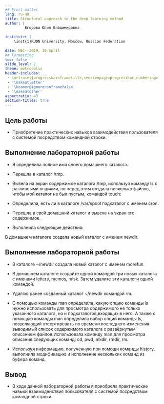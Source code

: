 ```yaml
---
## Front matter
lang: ru-RU
title: Structural approach to the deep learning method
author: |
         Егорова Юлия Владимировна 
	
institute: |
	\inst{1}RUDN University, Moscow, Russian Federation
	
date: NEC--2019, 30 April
## Formatting
toc: false
slide_level: 2
theme: metropolis
header-includes: 
 - \metroset{progressbar=frametitle,sectionpage=progressbar,numbering=fraction}
 - '\makeatletter'
 - '\beamer@ignorenonframefalse'
 - '\makeatother'
aspectratio: 43
section-titles: true
---
```


## Цель работы

- Приобретение практических навыков взаимодействия пользователя с системой посредством командной строки.

## Выполнение лабораторной работы

- Я определила полное имя своего домашнего каталога.

- Перешла в каталог /tmp. 

- Вывела на экран содержимое каталога /tmp, используя команду ls с различными опциями, но перед этим создала несколько файлов, чтобы мой каталог не был пустым, командой touch:

- Определила, есть ли в каталоге /var/spool подкаталог с именем cron.

- Перешла в свой домашний каталог и вывела на экран его содержимое. 

- Выполнила следующие действия:

 В домашнем каталоге создала новый каталог с именем newdir.
 
## Выполнение лабораторной работы

- В каталоге ~/newdir создала новый каталог с именем morefun.

- В домашнем каталоге создайте одной командой три новых каталога с именами letters, memos, misk. Затем удалите эти каталоги одной командой.

- Удаляю ранее созданный каталог ~/newdir командой rm. 

- С помощью команды man определила, какую опцию команды ls нужно использовать для просмотра содержимого не только указанного каталога, но и подкаталогов,входящих в него.
А также с помощью команды man определила набор опций команды ls, позволяющий отсортировать по времени последнего изменения выводимый список содержимого каталога
с развёрнутым описанием файлов.Использовала команду man для просмотра описания следующих команд: cd, pwd, mkdir,
rmdir, rm.

- Используя информацию, полученную при помощи команды history, выполнила модификацию и исполнение нескольких команд из буфера команд.

## Вывод 

- В ходе данной лабораторной работы я приобрела практические навыки взаимодействия пользователя с системой посредством командной строки.
